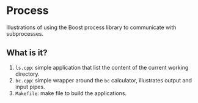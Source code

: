 # Process
Illustrations of using the Boost process library to communicate with
subprocesses.

## What is it?
1. `ls.cpp`: simple application  that list the content of the current
    working directory.
1. `bc.cpp`: simple wrapper around the `bc` calculator, illustrates
    output and input pipes.
1. `Makefile`: make file to build the applications.
